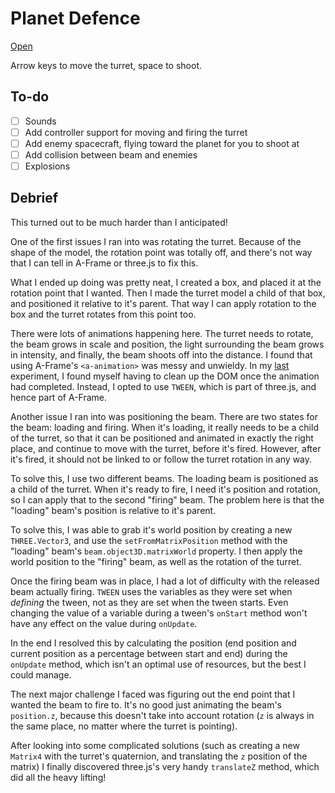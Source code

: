 # Planet Defence

[Open](https://lukecarbis.github.io/planet-defence)

Arrow keys to move the turret, space to shoot.

## To-do

- [ ] Sounds
- [ ] Add controller support for moving and firing the turret
- [ ] Add enemy spacecraft, flying toward the planet for you to shoot at
- [ ] Add collision between beam and enemies
- [ ] Explosions

## Debrief

This turned out to be much harder than I anticipated!

One of the first issues I ran into was rotating the turret. Because of the shape of the model, the rotation point was totally off, and there's not way that I can tell in A-Frame or three.js to fix this.

What I ended up doing was pretty neat, I created a box, and placed it at the rotation point that I wanted. Then I made the turret model a child of that box, and positioned it relative to it's parent. That way I can apply rotation to the box and the turret rotates from this point too.

There were lots of animations happening here. The turret needs to rotate, the beam grows in scale and position, the light surrounding the beam grows in intensity, and finally, the beam shoots off into the distance. I found that using A-Frame's `<a-animation>` was messy and unwieldy. In my [last](https://github.com/lukecarbis/drone-attack/) experiment, I found myself having to clean up the DOM once the animation had completed. Instead, I opted to use `TWEEN`, which is part of three.js, and hence part of A-Frame.

Another issue I ran into was positioning the beam. There are two states for the beam: loading and firing. When it's loading, it really needs to be a child of the turret, so that it can be positioned and animated in exactly the right place, and continue to move with the turret, before it's fired. However, after it's fired, it should not be linked to or follow the turret rotation in any way.

To solve this, I use two different beams. The loading beam is positioned as a child of the turret. When it's ready to fire, I need it's position and rotation, so I can apply that to the second "firing" beam. The problem here is that the "loading" beam's position is relative to it's parent.

To solve this, I was able to grab it's world position by creating a new `THREE.Vector3`, and use the `setFromMatrixPosition` method with the "loading" beam's `beam.object3D.matrixWorld` property. I then apply the world position to the "firing" beam, as well as the rotation of the turret.

Once the firing beam was in place, I had a lot of difficulty with the released beam actually firing. `TWEEN` uses the variables as they were set when _defining_ the tween, not as they are set when the tween starts. Even changing the value of a variable during a tween's `onStart` method won't have any effect on the value during `onUpdate`.

In the end I resolved this by calculating the position (end position and current position as a percentage between start and end) during the `onUpdate` method, which isn't an optimal use of resources, but the best I could manage.

The next major challenge I faced was figuring out the end point that I wanted the beam to fire to. It's no good just animating the beam's `position.z`, because this doesn't take into account rotation (`z` is always in the same place, no matter where the turret is pointing).

After looking into some complicated solutions (such as creating a new `Matrix4` with the turret's quaternion, and translating the `z` position of the matrix) I finally discovered three.js's very handy `translateZ` method, which did all the heavy lifting!

